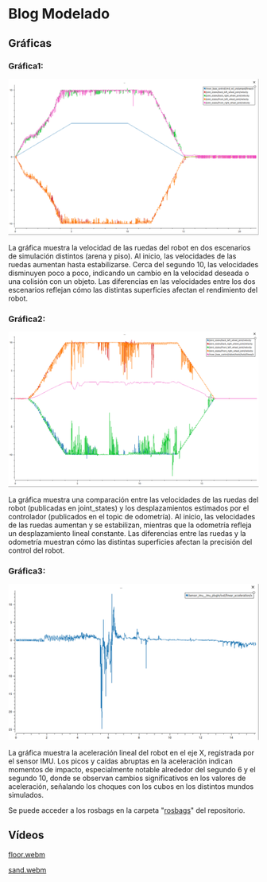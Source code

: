 # Blog Modelado

## Gráficas

### Gráfica1:
![Descripción de la imagen](https://github.com/LiamSaboridoSueiro/robot_description/blob/main/rosbags/grafica1.png)

La gráfica muestra la velocidad de las ruedas del robot en dos escenarios de simulación distintos (arena y piso). Al inicio, las velocidades de las ruedas aumentan hasta estabilizarse. Cerca del segundo 10, las velocidades disminuyen poco a poco, indicando un cambio en la velocidad deseada o una colisión con un objeto. Las diferencias en las velocidades entre los dos escenarios reflejan cómo las distintas superficies afectan el rendimiento del robot.

### Gráfica2:
![Descripción de la imagen](https://github.com/LiamSaboridoSueiro/robot_description/blob/main/rosbags/grafica2.png)

La gráfica muestra una comparación entre las velocidades de las ruedas del robot (publicadas en joint_states) y los desplazamientos estimados por el controlador (publicados en el topic de odometría). Al inicio, las velocidades de las ruedas aumentan y se estabilizan, mientras que la odometría refleja un desplazamiento lineal constante. Las diferencias entre las ruedas y la odometría muestran cómo las distintas superficies afectan la precisión del control del robot.

### Gráfica3:
![Descripción de la imagen](https://github.com/LiamSaboridoSueiro/robot_description/blob/main/rosbags/grafica3.png)

La gráfica muestra la aceleración lineal del robot en el eje X, registrada por el sensor IMU. Los picos y caídas abruptas en la aceleración indican momentos de impacto, especialmente notable alrededor del segundo 6 y el segundo 10, donde se observan cambios significativos en los valores de aceleración, señalando los choques con los cubos en los distintos mundos simulados.

Se puede acceder a los rosbags en la carpeta "[rosbags](https://github.com/LiamSaboridoSueiro/robot_description/tree/main/rosbags)" del repositorio.

## Vídeos

[floor.webm](https://github.com/LiamSaboridoSueiro/robot_description/assets/113594770/8d7c536c-1278-469b-96b0-9484ff342003)

[sand.webm](https://github.com/LiamSaboridoSueiro/robot_description/assets/113594770/b4ed3be6-b6cd-4b8f-8c49-7c665e88a38e)
